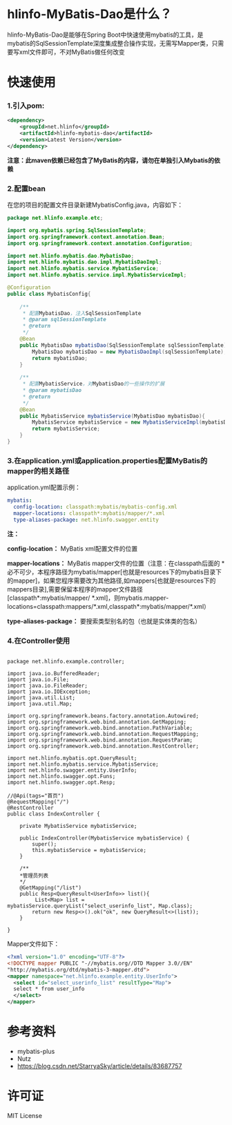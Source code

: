 # hlinfo-MyBatis-Dao是什么？

hlinfo-MyBatis-Dao是能够在Spring Boot中快速使用mybatis的工具，是mybatis的SqlSessionTemplate深度集成整合操作实现，无需写Mapper类，只需要写xml文件即可，不对MyBatis做任何改变 

# 快速使用

### 1.引入pom:

``` xml
<dependency>
    <groupId>net.hlinfo</groupId>
    <artifactId>hlinfo-mybatis-dao</artifactId>
    <version>Latest Version</version>
</dependency>
```

**注意：此maven依赖已经包含了MyBatis的内容，请勿在单独引入Mybatis的依赖**

### 2.配置bean

在您的项目的配置文件目录新建MybatisConfig.java，内容如下：

``` java
package net.hlinfo.example.etc;

import org.mybatis.spring.SqlSessionTemplate;
import org.springframework.context.annotation.Bean;
import org.springframework.context.annotation.Configuration;

import net.hlinfo.mybatis.dao.MybatisDao;
import net.hlinfo.mybatis.dao.impl.MybatisDaoImpl;
import net.hlinfo.mybatis.service.MybatisService;
import net.hlinfo.mybatis.service.impl.MybatisServiceImpl;

@Configuration
public class MybatisConfig{
	
	/**
	 * 配置MybatisDao，注入SqlSessionTemplate
	 * @param sqlSessionTemplate
	 * @return
	 */
    @Bean
    public MybatisDao mybatisDao(SqlSessionTemplate sqlSessionTemplate){
    	MybatisDao mybatisDao = new MybatisDaoImpl(sqlSessionTemplate);
    	return mybatisDao;
    }
    
    /**
     * 配置MybatisService，对MybatisDao的一些操作的扩展
     * @param mybatisDao
     * @return
     */
    @Bean
    public MybatisService mybatisService(MybatisDao mybatisDao){
    	MybatisService mybatisService = new MybatisServiceImpl(mybatisDao);
    	return mybatisService;
    }
}

```

### 3.在application.yml或application.properties配置MyBatis的mapper的相关路径
application.yml配置示例：

``` yml
mybatis:
  config-location: classpath:mybatis/mybatis-config.xml
  mapper-locations: classpath*:mybatis/mapper/*.xml
  type-aliases-package: net.hlinfo.swagger.entity

```
**注：**

**config-location：** MyBatis xml配置文件的位置

**mapper-locations：** MyBatis mapper文件的位置（注意：在classpath后面的 \* 必不可少，本程序路径为mybatis/mapper[也就是resources下的mybatis目录下的mapper]，如果您程序需要改为其他路径,如mappers[也就是resources下的mappers目录],需要保留本程序的mapper文件路径[classpath*:mybatis/mapper/ \*.xml]，则mybatis.mapper-locations=classpath:mappers/\*.xml,classpath\*:mybatis/mapper/\*.xml）

**type-aliases-package：** 要搜索类型别名的包（也就是实体类的包名）

### 4.在Controller使用

```

package net.hlinfo.example.controller;

import java.io.BufferedReader;
import java.io.File;
import java.io.FileReader;
import java.io.IOException;
import java.util.List;
import java.util.Map;

import org.springframework.beans.factory.annotation.Autowired;
import org.springframework.web.bind.annotation.GetMapping;
import org.springframework.web.bind.annotation.PathVariable;
import org.springframework.web.bind.annotation.RequestMapping;
import org.springframework.web.bind.annotation.RequestParam;
import org.springframework.web.bind.annotation.RestController;

import net.hlinfo.mybatis.opt.QueryResult;
import net.hlinfo.mybatis.service.MybatisService;
import net.hlinfo.swagger.entity.UserInfo;
import net.hlinfo.swagger.opt.Funs;
import net.hlinfo.swagger.opt.Resp;

//@Api(tags="首页")
@RequestMapping("/")
@RestController
public class IndexController {

	private MybatisService mybatisService;
	
	public IndexController(MybatisService mybatisService) {
		super();
		this.mybatisService = mybatisService;
	}

	/**
	*管理员列表
	*/
	@GetMapping("/list")
	public Resp<QueryResult<UserInfo>> list(){
		 List<Map> list = mybatisService.queryList("select_userinfo_list", Map.class);
		return new Resp<>().ok("ok", new QueryResult<>(list));
	}
	
}

```

Mapper文件如下：

``` xml
<?xml version="1.0" encoding="UTF-8"?>
<!DOCTYPE mapper PUBLIC "-//mybatis.org//DTD Mapper 3.0//EN"  
"http://mybatis.org/dtd/mybatis-3-mapper.dtd">  
<mapper namespace="net.hlinfo.example.entity.UserInfo">
  <select id="select_userinfo_list" resultType="Map">
  select * from user_info 
  </select>
</mapper>

```

# 参考资料
* mybatis-plus
* Nutz
* https://blog.csdn.net/StarryaSky/article/details/83687757

# 许可证
MIT License 
